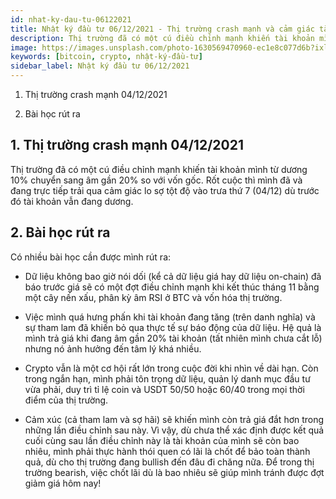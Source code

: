 ```yaml
---
id: nhat-ky-dau-tu-06122021
title: Nhật ký đầu tư 06/12/2021 - Thị trường crash mạnh và cảm giác tài khoản đang dương sang âm
description: Thị trường đã có một cú điều chỉnh mạnh khiến tài khoản mình từ dương 10% chuyển sang âm gần 20% so với vốn gốc. Rốt cuộc thì mình đã và đang trực tiếp trải qua cảm giác lo sợ tột độ vào trưa thứ 7 (04/12) dù trước đó tài khoản vẫn đang dương.
image: https://images.unsplash.com/photo-1630569470960-ec1e8c077d6b?ixlib=rb-1.2.1&ixid=MnwxMjA3fDB8MHxwaG90by1wYWdlfHx8fGVufDB8fHx8&auto=format&fit=crop&w=872&q=80
keywords: [bitcoin, crypto, nhật-ký-đầu-tư]
sidebar_label: Nhật ký đầu tư 06/12/2021
---
```


1. Thị trường crash mạnh 04/12/2021

2. Bài học rút ra

<!--truncate-->

## 1. Thị trường crash mạnh 04/12/2021

Thị trường đã có một cú điều chỉnh mạnh khiến tài khoản mình từ dương 10% chuyển sang âm gần 20% so với vốn gốc. Rốt cuộc thì mình đã và đang trực tiếp trải qua cảm giác lo sợ tột độ vào trưa thứ 7 (04/12) dù trước đó tài khoản vẫn đang dương.

## 2. Bài học rút ra

Có nhiều bài học cần được mình rút ra:

- Dữ liệu không bao giờ nói dối (kể cả dữ liệu giá hay dữ liệu on-chain) đã báo trước giá sẽ có một đợt điều chỉnh mạnh khi kết thúc tháng 11 bằng một cây nến xấu, phân kỳ âm RSI ở BTC và vốn hóa thị trường.

- Việc mình quá hưng phấn khi tài khoản đang tăng (trên danh nghĩa) và sự tham lam đã khiến bỏ qua thực tế sự báo động của dữ liệu. Hệ quả là mình trả giá khi đang âm gần 20% tài khoản (tất nhiên mình chưa cắt lỗ) nhưng nó ảnh hưởng đến tâm lý khá nhiều.

- Crypto vẫn là một cơ hội rất lớn trong cuộc đời khi nhìn về dài hạn. Còn trong ngắn hạn, mình phải tôn trọng dữ liệu, quản lý danh mục đầu tư vừa phải, duy trì tỉ lệ coin và USDT 50/50 hoặc 60/40 trong mọi thời điểm của thị trường.

- Cảm xúc (cả tham lam và sợ hãi) sẽ khiến mình còn trả giá đắt hơn trong những lần điều chỉnh sau này. Vì vậy, dù chưa thể xác định được kết quả cuối cùng sau lần điều chỉnh này là tài khoản của mình sẽ còn bao nhiêu, mình phải thực hành thói quen có lãi là chốt để bảo toàn thành quả, dù cho thị trường đang bullish đến đâu đi chăng nữa. Để trong thị trường bearish, việc chốt lãi dù là bao nhiêu sẽ giúp mình tránh được đợt giảm giá hôm nay!

